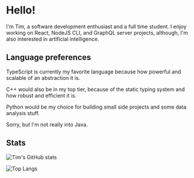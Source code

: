 # Hello!

I'm Tim, a software development enthusiast and a full time student.
I enjoy working on React, NodeJS CLI, and GraphQL server projects, although, I'm also interested in artificial intelligence.

## Language preferences
TypeScript is currently my favorite language because how powerful and scalable of an abstraction it is.

C++ would also be in my top tier, because of the static typing system and how robust and efficient it is.

Python would be my choice for building small side projects and some data analysis stuff.

Sorry, but I'm not really into Java.

## Stats

![Tim's GitHub stats](https://github-readme-stats.vercel.app/api?username=timthedev07&show_icons=true&theme=gruvbox)

![Top Langs](https://github-readme-stats.vercel.app/api/top-langs/?username=timthedev07)
